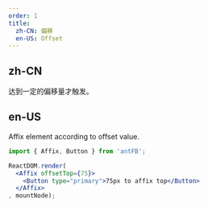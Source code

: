 ```yaml
---
order: 1
title:
  zh-CN: 偏移
  en-US: Offset
---
```


## zh-CN

达到一定的偏移量才触发。

## en-US

Affix element according to offset value.

````jsx
import { Affix, Button } from 'antFB';

ReactDOM.render(
  <Affix offsetTop={75}>
    <Button type="primary">75px to affix top</Button>
  </Affix>
, mountNode);
````
